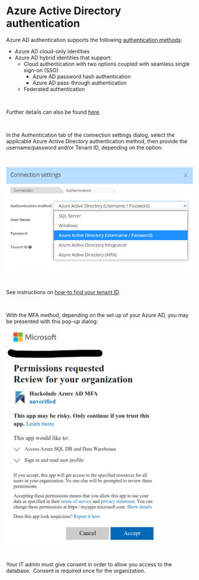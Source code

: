 # Azure Active Directory authentication

Azure AD authentication supports the following [authentication methods](<https://docs.microsoft.com/en-us/azure/azure-sql/database/authentication-aad-configure> "target=\"\_blank\""):

* Azure AD cloud-only identities
* Azure AD hybrid identities that support:
  * Cloud authentication with two options coupled with seamless single sign-on (SSO)
    * Azure AD password hash authentication
    * Azure AD pass-through authentication
  * Federated authentication

&nbsp;

Further details can also be found [here](<https://docs.microsoft.com/en-us/azure/azure-sql/database/authentication-mfa-ssms-overview> "target=\"\_blank\"").

&nbsp;

In the Authentication tab of the connection settings dialog, select the applicable Azure Active Directory authentication method, then provide the username/password and/or Tenant ID, depending on the option:

&nbsp;

![Image](<lib/SQL%20Server%20-%20Azure%20AD%20authentication.png>)

&nbsp;

See instructions on [how-to find your tenant ID](<https://docs.microsoft.com/en-us/azure/active-directory/fundamentals/active-directory-how-to-find-tenant> "target=\"\_blank\"").

&nbsp;

With the MFA method, depending on the set up of your Azure AD, you may be presented with this pop-up dialog:

![Azure AD MFA consent](<lib/Azure%20AD%20MFA%20consent.png>)

&nbsp;

Your IT admin must give consent in order to allow you access to the database.&nbsp; Consent is required once for the organization.

&nbsp;

&nbsp;

&nbsp;

&nbsp;

